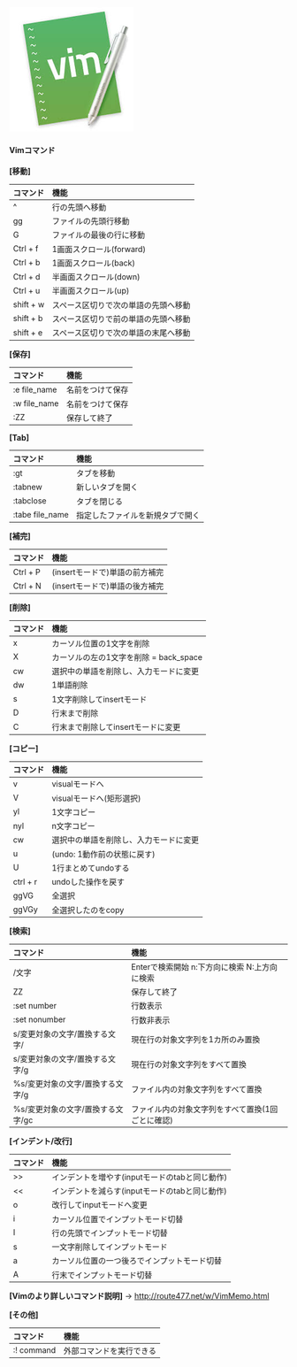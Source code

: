 ![Alt Text](https://github.com/yhidetoshi/Pictures/raw/master/Linux_Memo/vim-image.jpeg)


#### Vimコマンド

**[移動]**

|コマンド    |機能         |
|:-----------|:------------|
|^|行の先頭へ移動|
|gg|ファイルの先頭行移動|
|G|ファイルの最後の行に移動|
|Ctrl + f|1画面スクロール(forward)|
|Ctrl + b|1画面スクロール(back)|
|Ctrl + d|半画面スクロール(down)|
|Ctrl + u|半画面スクロール(up)|
|shift + w|スペース区切りで次の単語の先頭へ移動|
|shift + b|スペース区切りで前の単語の先頭へ移動|
|shift + e|スペース区切りで次の単語の末尾へ移動|

**[保存]**

|コマンド    |機能         |
|:-----------|:------------|
|:e file_name|名前をつけて保存|
|:w file_name|名前をつけて保存|
|:ZZ |保存して終了|

**[Tab]**

|コマンド    |機能         |
|:-----------|:------------|
|:gt|タブを移動|
|:tabnew |新しいタブを開く|
|:tabclose |タブを閉じる|
|:tabe file_name|指定したファイルを新規タブで開く|

**[補完]**

|コマンド    |機能         |
|:-----------|:------------|
|Ctrl + P|(insertモードで)単語の前方補完|
|Ctrl + N|(insertモードで)単語の後方補完|


**[削除]**

|コマンド    |機能         |
|:-----------|:------------|
|x|カーソル位置の1文字を削除|
|X|カーソルの左の1文字を削除 = back_space|
|cw|選択中の単語を削除し、入力モードに変更|
|dw|1単語削除|
|s|1文字削除してinsertモード|
|D|行末まで削除|
|C|行末まで削除してinsertモードに変更|

**[コピー]**

|コマンド    |機能         |
|:-----------|:------------|
|v|visualモードへ|
|V|visualモードへ(矩形選択)|
|yl|1文字コピー|
|nyl|n文字コピー|
|cw|選択中の単語を削除し、入力モードに変更|
|u|(undo: 1動作前の状態に戻す)|
|U|1行まとめてundoする|
|ctrl + r|undoした操作を戻す|
|ggVG|全選択|
|ggVGy|全選択したのをcopy|


**[検索]**

|コマンド    |機能         |
|:-----------|:------------|
|/文字|Enterで検索開始 n:下方向に検索 N:上方向に検索|
|ZZ|保存して終了|
|:set number|行数表示|
|:set nonumber|行数非表示|
|s/変更対象の文字/置換する文字/|現在行の対象文字列を1カ所のみ置換|
|s/変更対象の文字/置換する文字/g|現在行の対象文字列をすべて置換|
|%s/変更対象の文字/置換する文字/g|ファイル内の対象文字列をすべて置換|
|%s/変更対象の文字/置換する文字/gc|ファイル内の対象文字列をすべて置換(1回ごとに確認)|

**[インデント/改行]**

|コマンド    |機能         |
|:-----------|:------------|
|>>|インデントを増やす(inputモードのtabと同じ動作)|
|<<|インデントを減らす(inputモードのtabと同じ動作)|
|o|改行してinputモードへ変更|
|i|カーソル位置でインプットモード切替|
|I|行の先頭でインプットモード切替|
|s|一文字削除してインプットモード|
|a|カーソル位置の一つ後ろでインプットモード切替|
|A| 行末でインプットモード切替|

**[Vimのより詳しいコマンド説明]** -> http://route477.net/w/VimMemo.html


**[その他]**

|コマンド    |機能         |
|:-----------|:------------|
|:! command|外部コマンドを実行できる|
